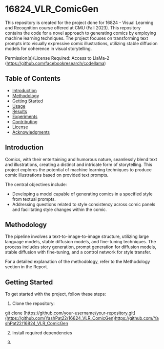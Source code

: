 # 16824_VLR_ComicGen
This repository is created for the project done for 16824 - Visual Learning and Recognition course offered at CMU (Fall 2023).
This repository contains the code for a novel approach to generating comics by employing machine learning techniques. The project focuses on transforming text prompts into visually expressive comic illustrations, utilizing stable diffusion models for coherence in visual storytelling.


Permission(s)/License Required:
Access to LlaMa-2 (https://github.com/facebookresearch/codellama)


## Table of Contents

- [Introduction](#introduction)
- [Methodology](#methodology)
- [Getting Started](#getting-started)
- [Usage](#usage)
- [Results](#results)
- [Experiments](#experiments)
- [Contributing](#contributing)
- [License](#license)
- [Acknowledgments](#acknowledgments)

## Introduction

Comics, with their entertaining and humorous nature, seamlessly blend text and illustrations, creating a distinct and intricate form of storytelling. This project explores the potential of machine learning techniques to produce comic illustrations based on provided text prompts.

The central objectives include:
- Developing a model capable of generating comics in a specified style from textual prompts.
- Addressing questions related to style consistency across comic panels and facilitating style changes within the comic.

## Methodology

The pipeline involves a text-to-image-to-image structure, utilizing large language models, stable diffusion models, and fine-tuning techniques. The process includes story generation, prompt generation for diffusion models, stable diffusion with fine-tuning, and a control network for style transfer.

For a detailed explanation of the methodology, refer to the Methodology section in the Report.

## Getting Started

To get started with the project, follow these steps:

1. Clone the repository:

git clone [https://github.com/your-username/your-repository.git](https://github.com/YashPat22/16824_VLR_ComicGen)https://github.com/YashPat22/16824_VLR_ComicGen

2. Install required dependencies

3. 
